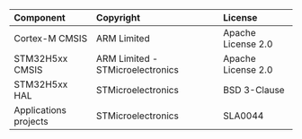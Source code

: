 | Component                  | Copyright                                             | License             |
|:---------                  |:----------                                            |:-------             |
| Cortex-M CMSIS             | ARM Limited                                           | Apache License 2.0  |
| STM32H5xx CMSIS            | ARM Limited - STMicroelectronics                      | Apache License 2.0  |
| STM32H5xx HAL              | STMicroelectronics                                    | BSD 3-Clause        |
| Applications projects      | STMicroelectronics                                    | SLA0044             |